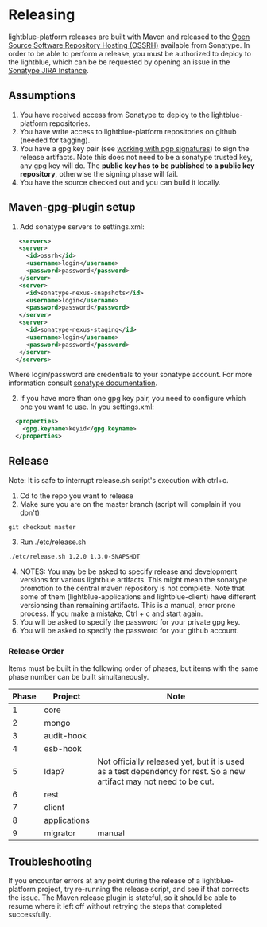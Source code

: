 # Releasing
lightblue-platform releases are built with Maven and released to the [Open Source Software Repository Hosting (OSSRH)](http://central.sonatype.org/pages/ossrh-guide.html) available from Sonatype.  In order to be able to perform a release, you must be authorized to deploy to the lightblue, which can be be requested by opening an issue in the  [Sonatype JIRA Instance](https://issues.sonatype.org/).

## Assumptions
1. You have received access from Sonatype to deploy to the lightblue-platform repositories.
2. You have write access to lightblue-platform repositories on github (needed for tagging).
3. You have a gpg key pair (see [working with pgp signatures](http://central.sonatype.org/pages/working-with-pgp-signatures.html)) to sign the release artifacts. Note this does not need to be a sonatype trusted key, any gpg key will do. The **public key has to be published to a public key repository**, otherwise the signing phase will fail.
3. You have the source checked out and you can build it locally.

## Maven-gpg-plugin setup

1. Add sonatype servers to settings.xml:
```xml
   <servers>
   <server>
     <id>ossrh</id>
     <username>login</username>
     <password>password</password>
   </server>
   <server>
     <id>sonatype-nexus-snapshots</id>
     <username>login</username>
     <password>password</password>
   </server>
   <server>
     <id>sonatype-nexus-staging</id>
     <username>login</username>
     <password>password</password>
   </server>
  </servers>
```
Where login/password are credentials to your sonatype account. For more information consult [sonatype documentation](http://central.sonatype.org/pages/consumers.html#apache-maven).

2. If you have more than one gpg key pair, you need to configure which one you want to use. In you settings.xml:
```xml
  <properties>
    <gpg.keyname>keyid</gpg.keyname>
  </properties>
```

## Release
Note: It is safe to interrupt release.sh script's execution with ctrl+c.

1. Cd to the repo you want to release
2. Make sure you are on the master branch (script will complain if you don't)
```
git checkout master
```
3. Run ./etc/release.sh <release version> <new snapshot version>
```
./etc/release.sh 1.2.0 1.3.0-SNAPSHOT
```
4. NOTES: You may be be asked to specify release and development versions for various lightblue artifacts. This might mean the sonatype promotion to the central maven repository is not complete. Note that some of them (lightblue-applications and lightblue-client) have different versionsing than remaining artifacts. This is a manual, error prone process. If you make a mistake, Ctrl + c and start again.
5. You will be asked to specify the password for your private gpg key.
6. You will be asked to specify the password for your github account.

### Release Order
Items must be built in the following order of phases, but items with the same phase number can be built simultaneously.

| Phase | Project|Note
| ----- | -------|----
| 1 | core|
| 2 | mongo|
| 3 | audit-hook|
| 4 | esb-hook|
| 5 | ldap? | Not officially released yet, but it is used as a test dependency for rest. So a new artifact may not need to be cut.
| 6 | rest|
| 7 | client|
| 8 | applications|
| 9 | migrator | manual

## Troubleshooting
If you encounter errors at any point during the release of a lightblue-platform project, try re-running the release script, and see if that corrects the issue. The Maven release plugin is stateful, so it should be able to resume where it left off without retrying the steps that completed successfully.

